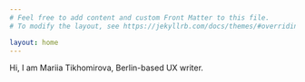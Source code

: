 ```yaml
---
# Feel free to add content and custom Front Matter to this file.
# To modify the layout, see https://jekyllrb.com/docs/themes/#overriding-theme-defaults

layout: home
---
```

Hi, I am Mariia Tikhomirova, Berlin-based UX writer.

<!-- layout: home -->